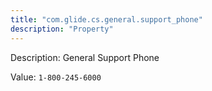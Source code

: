 ```yaml
---
title: "com.glide.cs.general.support_phone"
description: "Property"
---
```


Description: General Support Phone

Value: `1-800-245-6000`